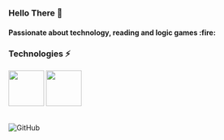 ### Hello There :wave:

<h4> Passionate about technology, reading and logic games :fire: </h4>

### Technologies :zap:

<div display="inline-block">
  <img width="70" src="https://cdn.jsdelivr.net/gh/devicons/devicon/icons/java/java-original-wordmark.svg" />
  <img width="70" src="https://cdn.jsdelivr.net/gh/devicons/devicon/icons/git/git-original-wordmark.svg" />
</div>

<br>

![GitHub](https://github-readme-stats.vercel.app/api?username=breendo&show_icons=true&theme=cobalt)


